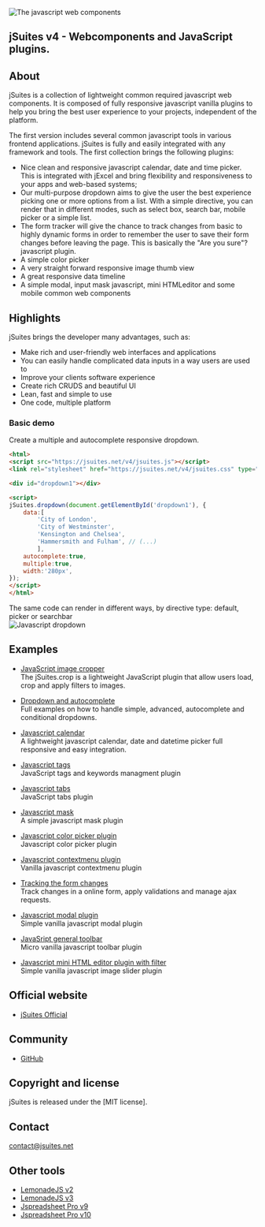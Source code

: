 ![The javascript web components](https://jsuites.net/templates/v4/img/logo.svg)

## jSuites v4 - Webcomponents and JavaScript plugins. 

About
---------
jSuites is a collection of lightweight common required javascript web components. It is composed of fully responsive javascript vanilla plugins to help you bring the best user experience to your projects, independent of the platform.</p>

The first version includes several common javascript tools in various frontend applications. jSuites is fully and easily integrated with any framework and tools. The first collection brings the following plugins:

* Nice clean and responsive javascript calendar, date and time picker. This is integrated with jExcel and bring flexibility and responsiveness to your apps and web-based systems;
* Our multi-purpose dropdown aims to give the user the best experience picking one or more options from a list. With a simple directive, you can render that in different modes, such as select box, search bar, mobile picker or a simple list.
* The form tracker will give the chance to track changes from basic to highly dynamic forms in order to remember the user to save their form changes before leaving the page. This is basically the "Are you sure"? javascript plugin.
* A simple color picker
* A very straight forward responsive image thumb view
* A great responsive data timeline
* A simple modal, input mask javascript, mini HTMLeditor and some mobile common web components

Highlights
---------
jSuites brings the developer many advantages, such as:

* Make rich and user-friendly web interfaces and applications
* You can easily handle complicated data inputs in a way users are used to
* Improve your clients software experience
* Create rich CRUDS and beautiful UI
* Lean, fast and simple to use
* One code, multiple platform


### Basic demo

Create a multiple and autocomplete responsive dropdown.


```html
<html>
<script src="https://jsuites.net/v4/jsuites.js"></script>
<link rel="stylesheet" href="https://jsuites.net/v4/jsuites.css" type="text/css" />

<div id="dropdown1"></div>

<script>
jSuites.dropdown(document.getElementById('dropdown1'), {
    data:[
        'City of London',
        'City of Westminster',
        'Kensington and Chelsea',
        'Hammersmith and Fulham', // (...)
        ],
    autocomplete:true,
    multiple:true,
    width:'280px',
});
</script>
</html>
```
The same code can render in different ways, by directive type: default, picker or searchbar\
![Javascript dropdown](https://jsuites.net/templates/v4/img/dropdown.png)


Examples
---------

* [JavaScript image cropper](https://jsuites.net/v4/image-cropper)\
The jSuites.crop is a lightweight JavaScript plugin that allow users load, crop and apply filters to images.

* [Dropdown and autocomplete](https://jsuites.net/v4/dropdown-and-autocomplete)\
Full examples on how to handle simple, advanced, autocomplete and conditional dropdowns.

* [Javascript calendar](https://jsuites.net/v4/javascript-calendar)\
A lightweight javascript calendar, date and datetime picker full responsive and easy integration.

* [Javascript tags](https://jsuites.net/v4/javascript-tags)\
JavaScript tags and keywords managment plugin

* [Javascript tabs](https://jsuites.net/v4/javascript-tabs)\
JavaScript tabs plugin

* [Javascript mask](https://jsuites.net/v4/javascript-mask)\
A simple javascript mask plugin

* [Javascript color picker plugin](https://jsuites.net/v4/color-picker)\
Javascript color picker plugin

* [Javascript contextmenu plugin](https://jsuites.net/v4/contextmenu)\
Vanilla javascript contextmenu plugin

* [Tracking the form changes](https://jsuites.net/v4/richform)\
Track changes in a online form, apply validations and manage ajax requests.

* [Javascript modal plugin](https://jsuites.net/v4/modal)\
Simple vanilla javascript modal plugin

* [JavaSript general toolbar](https://jsuites.net/v4/toolbar)\
Micro vanilla javascript toolbar plugin

* [Javascript mini HTML editor plugin with filter](https://jsuites.net/v4/text-editor)\
Simple vanilla javascript image slider plugin


## Official website
- [jSuites Official](https://jsuites.net/v4)

## Community
- [GitHub](https://github.com/jsuites/jsuites/issues)

## Copyright and license
jSuites is released under the [MIT license].

## Contact
contact@jsuites.net

## Other tools

- [LemonadeJS v2](https://lemonadejs.net/v2/)<br>
- [LemonadeJS v3](https://lemonadejs.net/v3/)<br>
- [Jspreadsheet Pro v9](https://jspreadsheet.com/v9/)<br>
- [Jspreadsheet Pro v10](https://jspreadsheet.com/v10/)<br>


